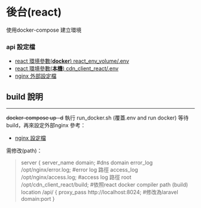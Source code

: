 # 後台(react) #
使用docker-compose 建立環境  


### api 設定檔 ###
- [react 環境參數(**docker**) react_env_volume/.env](react_env_volume/.env)
- [react 環境參數(**本機**) cdn_client_react/.env](cdn_client_react/.env)
- [nginx 外部設定檔](nginx/nginx.conf)   

## build 說明 ##
-------------
~~docker-compose up -d~~
執行 run_docker.sh (覆蓋.env and run docker)
等待build，再來設定外部nginx
參考：
- [nginx 設定檔](nginx/nginx.conf)   

需修改(path)：
>server { 
>  server_name domain; #dns domain
>  error_log  /opt/nginx/error.log;   #error log 路徑
>  access_log  /opt/nginx/access.log; #access log 路徑
>  root /opt/cdn_client_react/build;  #依照react docker compiler path (build)
>  location /api/ {
>    proxy_pass http://localhost:8024; #修改為laravel domain:port
>  }

